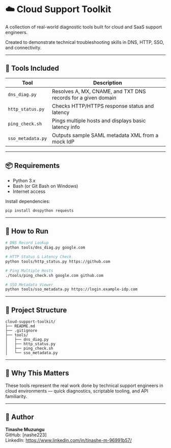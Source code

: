 # ☁️ Cloud Support Toolkit

A collection of real-world diagnostic tools built for cloud and SaaS support engineers.

Created to demonstrate technical troubleshooting skills in DNS, HTTP, SSO, and connectivity.

---

## 🔧 Tools Included

| Tool               | Description                                                   |
|--------------------|---------------------------------------------------------------|
| `dns_diag.py`      | Resolves A, MX, CNAME, and TXT DNS records for a given domain |
| `http_status.py`   | Checks HTTP/HTTPS response status and latency                 |
| `ping_check.sh`    | Pings multiple hosts and displays basic latency info          |
| `sso_metadata.py`  | Outputs sample SAML metadata XML from a mock IdP              |

---

## 📦 Requirements

- Python 3.x
- Bash (or Git Bash on Windows)
- Internet access

Install dependencies:

```bash
pip install dnspython requests
```

---

## 🚀 How to Run

```bash
# DNS Record Lookup
python tools/dns_diag.py google.com

# HTTP Status & Latency Check
python tools/http_status.py https://github.com

# Ping Multiple Hosts
./tools/ping_check.sh google.com github.com

# SSO Metadata Viewer
python tools/sso_metadata.py https://login.example-idp.com
```

---

## 📁 Project Structure

```
cloud-support-toolkit/
├── README.md
├── .gitignore
├── tools/
│   ├── dns_diag.py
│   ├── http_status.py
│   ├── ping_check.sh
│   └── sso_metadata.py
```

---

## 📌 Why This Matters

These tools represent the real work done by technical support engineers in cloud environments — quick diagnostics, scriptable tooling, and API familiarity.

---

## 🔗 Author

**Tinashe Muzungu**  
GitHub: [nashe223]  
LinkedIn: https://www.linkedin.com/in/tinashe-m-96991b57/

